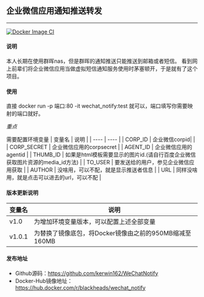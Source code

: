 ## 企业微信应用通知推送转发
---
[![Docker Image CI](https://github.com/kerwin162/WeChatNotify/actions/workflows/docker-image.yml/badge.svg)](https://github.com/kerwin162/WeChatNotify/actions/workflows/docker-image.yml)
#### 说明
本人长期在使用群晖nas，但是群晖的通知推送只能推送到邮箱或者短信。
看到网上前辈们将企业微信应用当做虚拟短信通知服务使用时茅塞顿开，于是就有了这个项目。

#### 使用
直接 docker run -p 端口:80 -it wechat_notify:test 就可以，端口填写你需要映射的端口就好。

 *重点*

 需要配置环境变量
|  变量名   | 说明  |
|  ----  | ----  |
| CORP_ID  |  企业微信corpid| |
| CORP_SECRET  | 企业微信应用的corpsecret |
| AGENT_ID  | 企业微信应用的agentid |
| THUMB_ID  | 如果是html模板需要显示的图片id.(请自行百度企业微信获取图片资源的media_id方法) |
| TO_USER  | 要发送给的用户，参见企业微信应用获取 |
| AUTHOR  | 没啥用，可以不配，就是显示推送者信息 |
| URL  | 同样没啥用，就是点击可以进去的url，可以不配 |


#### 版本更新说明
|  变量名   | 说明  |
|  ----  | ----  |
| v1.0  | 为增加环境变量版本，可以配置上述全部变量|
| v1.0.1 | 为替换了镜像底包，将Docker镜像由之前的950MB缩减至160MB|

#### 发布地址
- Github源码：https://github.com/kerwin162/WeChatNotify
- Docker-Hub镜像地址：https://hub.docker.com/r/blackheads/wechat_notify
